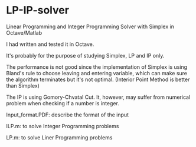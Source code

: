 LP-IP-solver
============

Linear Programming and Integer Programming Solver with Simplex in Octave/Matlab

I had written and tested it in Octave. 

It's probably for the purpose of studying Simplex, LP and IP only. 

The performance is not good since the implementation of Simplex is using Bland's rule to choose leaving and entering variable, which can make sure the algorithm terminates but it's not optimal.
(Interior Point Method is better than Simplex)

The IP is using Gomory-Chvatal Cut. It, however, may suffer from numerical problem when checking if a number is integer.



Input_format.PDF: describe the format of the input

ILP.m: to solve Integer Programming problems

LP.m: to solve Liner Programming problems




